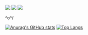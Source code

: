 <img src="https://img.shields.io/badge/Issues:-Skill-red"> <img src="https://img.shields.io/badge/Exams:-Failing-red"> <img src="https://img.shields.io/badge/Does the goverment owe me one thing:-True-green">


\^o^/


[![Anurag's GitHub stats](https://github-readme-stats.vercel.app/api?username=Willaw-Corona)](https://github.com/anuraghazra/github-readme-stats)
[![Top Langs](https://github-readme-stats.vercel.app/api/top-langs/?username=Willaw-Corona)](https://github.com/anuraghazra/github-readme-stats)
